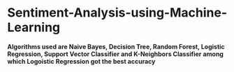 # Sentiment-Analysis-using-Machine-Learning
**Algorithms used are Naive Bayes, Decision Tree, Random Forest, Logistic Regression, Support Vector Classifier and K-Neighbors Classifier among which Logoistic Regression got the best accuracy**
